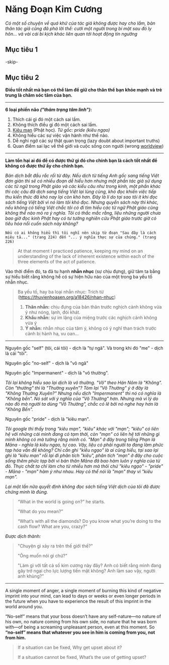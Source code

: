 # Năng Đoạn Kim Cương

*Có một số chuyện về quá khứ của tác giả không được hay cho lắm, bản thân tác giả cũng đã phá lời thề: cưới một người trong bí mật sau đó ly hôn... và vài cái bi kịch khác liên quan tới hoạt động tín ngưỡng*

## Mục tiêu 1
-skip-

## Mục tiêu 2

**Điều tốt nhất mà bạn có thể làm để giữ cho thân thể bạn khỏe mạnh và trẻ trung là chăm sóc tâm của bạn.**

---
**6 loại phiền não *("thảm trạng tâm linh")*:**

1. Thích cái gì đó một cách sai lầm.
2. Không thích điều gì đó một cách sai lầm.
3. [Kiêu mạn](https://thuvienhoasen.org/a7001/chuong-4-kieu-man-la-gi) (Phật học). *Từ gốc: pride (kiêu ngạo)* 
4. Không hiểu các sự việc vận hành như thế nào.
5. Dễ nghi ngờ các sự thật quan trọng (lazy doubt about important truths)
6. Quan điểm sai lạc về thế giới và cuộc sống con người (wrong [worldview](http://definr.com/world%20view))
---
**Làm tổn hại ai đó để có được thứ gì đó cho chính bạn là cách tốt nhất để không có được thứ ấy cho chính bạn.**

*Bản dịch bắt đầu rắc rối từ đây. Nếu dịch từ tiếng Anh gốc sang tiếng Việt đơn giản thì sẽ có nhiều đoạn dễ hiểu hơn nhưng một phần tác giả sử dụng các từ ngữ trong Phật giáo và các kiểu câu như trong kinh, một phần khác thì các câu đã dịch sang tiếng Việt lại lủng củng, khó đọc khiến việc tiếp thu kiến thức đã khó nay lại còn khó hơn. Đây là lí do tại sao tôi ít khi đọc sách tiếng Việt bởi vì nó làm tôi khó đọc. Nhưng quyển sách này thì khác, nếu không có tiếng Việt chắc tôi có đi tìm hiểu các từ ngữ Phật giáo cũng không thể nào mò ra ý nghĩa. Tôi có thắc mắc rằng, liệu những người chưa bao giờ đọc kinh Phật hay có tư tưởng nghiên cứu Phật giáo trước giờ có tiêu hóa nổi cuốn sách này không?*

`Nếu có ai không hiểu thì tôi nghĩ nên skip từ đoạn "Sau đây là cách miêu tả..." (trang 224) đến "... ý nghĩa thực sự của chúng." (trang 226)`

> At that moment I practiced patience, keeping my mind on an understanding of the lack of inherent existence within each of the three elements of the act of patience.

Vào thời điểm đó, ta đã tu hạnh **nhẫn nhục** (sự chịu đựng), giữ tâm ta bằng sự hiểu biết rằng không hề có sự hiện hữu nào của một trong ba yếu tố nhẫn nhục.

> Ba yếu tố, hay ba loại nhẫn nhục: Trích từ (https://thuvienhoasen.org/a18426/nhan-nhuc)
> 1. **Thân nhẫn:** chịu đựng của bản thân trước nghịch cảnh không vừa ý như nóng, lạnh, đói khát.
> 2. **Khẩu nhẫn:** sự im lặng của miệng trước các nghịch cảnh không vừa ý
> 3. **Ý nhẫn:** nhẫn nhục của tâm ý, không có ý nghĩ than trách trước cảnh bị hành hạ, vu oan...
---

Nguyên gốc "self" (tôi, cái tôi) - dịch là "tự ngã". Và trong khi đó "me" - dịch là cái "tôi".

Nguyên gốc "no-self" - dịch là "vô ngã"

Nguyên gốc "Impermanent" - dịch là "vô thường". 

*Tôi lại không hiểu sao lại dịch là vô thường. "Vô" theo Hán Nôm là "Không". Còn "thường" thì là "Thường xuyên"? Tóm lại "Vô Thường" ý ở đây là "Không Thường Xuyên?" Nhưng nếu dịch "Impermanent" thì nó có nghĩa là "Không bền". Nó sát với ý nghĩa của "Vô Thường" hơn. Nhưng mà vì lý do nào đó mà người ta dùng "Vô Thường", chắc có lẽ bởi nó nghe hay hơn là "Không Bền".*

Nguyên gốc "pride" - dịch là "kiêu mạn".

*Tôi google thì thấy trong "kiêu mạn", "kiêu" khác với "mạn"; "kiêu" có liên hệ với những cái mình đang có tạm thời, còn "mạn" có liên hệ tới những gì mình không có mà tưởng rằng mình có. "Mạn" ở đây trong tiếng Phạn là Māna - nghĩa là kiêu ngạo, tự cao. Vậy, liệu có phải người ta đang làm phức tạp hóa vấn đề không? Chỉ cần ghi "kiêu ngạo" là ai cũng hiểu, tại sao lại ghi là "kiêu mạn" rồi lại đi phân tích "kiêu", phân tích "mạn" ở đây cho cuộc sống thêm phức tạp bởi vì bản thân Māna đã bao hàm luôn ý nghĩa của từ đó. Thực chất ta chỉ làm cho từ nhiều hơn mà thôi chứ "kiêu ngạo" - "pride" - Māna - "mạn" hàm ý như nhau. Hay có thể nói là "mạn" thay vì "kiêu mạn".*

*Lại một lần nữa quyết định không đọc sách tiếng Việt dịch của tôi đã được chứng minh là đúng.*

> “What in the world is going on?” he starts.
>
> “What do you mean?”
>
> “What’s with all the diamonds? Do you know what you’re doing to the cash flow? What are you, crazy?”

*Được dịch thành:*

>"Chuyện gì xảy ra trên thế giới thế?"
>
> "Ông muốn nói gì chứ?"
>
> "Làm gì với tất cả số kim cương này đây? Anh có biết rằng mình đang gây trở ngại cho lực lượng tiền mặt không? Anh làm sao vậy, người anh khùng?"
---

A single moment of anger, a single moment of burning this kind of negative imprint into your mind, can lead to days or weeks or even longer periods in the future when you have to experience the result of this imprint in the world around you.

“No-self” means that your boss doesn’t have any self-nature—no nature of his own, no nature coming from his own side, no nature that he was born with—of being a screaming unpleasant person, even at this moment. So **“no-self” means that whatever you see in him is coming from you, not from him.**

> If a situation can be fixed, Why get upset about it?
> 
> If a situation cannot be fixed, What’s the use of getting upset?
